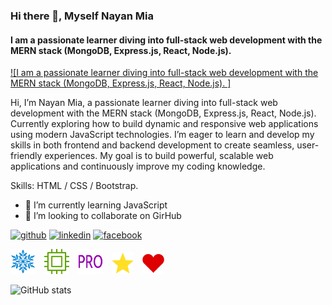 


### Hi there 👋, Myself Nayan Mia
#### I am a passionate learner diving into full-stack web development with the MERN stack (MongoDB, Express.js, React, Node.js). 
[![I am a passionate learner diving into full-stack web development with the MERN stack (MongoDB, Express.js, React, Node.js). ]](https://www.linkedin.com/in/nayan-mia-080a52273/overlay/background-image/)

Hi, I’m Nayan Mia, a passionate learner diving into full-stack web development with the MERN stack (MongoDB, Express.js, React, Node.js). Currently exploring how to build dynamic and responsive web applications using modern JavaScript technologies. I’m eager to learn and develop my skills in both frontend and backend development to create seamless, user-friendly experiences. My goal is to build powerful, scalable web applications and continuously improve my coding knowledge.

Skills: HTML / CSS / Bootstrap.

- 🌱 I’m currently learning JavaScript 
- 👯 I’m looking to collaborate on GirHub 


[<img src='https://cdn.jsdelivr.net/npm/simple-icons@3.0.1/icons/github.svg' alt='github' height='40'>](https://github.com/nayan-mia-09)  [<img src='https://cdn.jsdelivr.net/npm/simple-icons@3.0.1/icons/linkedin.svg' alt='linkedin' height='40'>](https://www.linkedin.com/in/nayanmia/)  [<img src='https://cdn.jsdelivr.net/npm/simple-icons@3.0.1/icons/facebook.svg' alt='facebook' height='40'>](https://www.facebook.com/nayanmia)  

<a href='https://archiveprogram.github.com/'><img src='https://raw.githubusercontent.com/acervenky/animated-github-badges/master/assets/acbadge.gif' width='40' height='40'></a> <a href='https://docs.github.com/en/developers'><img src='https://raw.githubusercontent.com/acervenky/animated-github-badges/master/assets/devbadge.gif' width='40' height='40'></a> <a href='https://github.com/pricing'><img src='https://raw.githubusercontent.com/acervenky/animated-github-badges/master/assets/pro.gif' width='40' height='40'></a> <a href='https://stars.github.com/'><img src='https://raw.githubusercontent.com/acervenky/animated-github-badges/master/assets/starbadge.gif' width='35' height='35'></a> <a href='https://docs.github.com/en/github/supporting-the-open-source-community-with-github-sponsors'><img src='https://raw.githubusercontent.com/acervenky/animated-github-badges/master/assets/sponsorbadge.gif' width='35' height='35'></a> 

![GitHub stats](https://github-readme-stats.vercel.app/api?username=nayan-mia-09&show_icons=true)  

